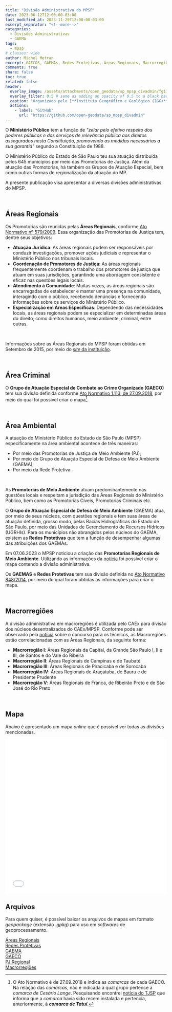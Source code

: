 ```yaml
---
title: "Divisão Administrativa do MPSP"
date: 2023-06-12T12:00:00-03:00
last_modified_at: 2023-11-29T12:00:00-03:00
excerpt_separator: "<!--more-->"
categories:
  - Divisões Administrativas
  - GAEMA
tags:
  - mpsp
# classes: wide
author: Michel Metran
excerpt: GAECOS, GAEMAs, Redes Protetivas, Áreas Regionais, Macrorregiões e outras...
comments: true
share: false
toc: true
related: false
header:
  overlay_image: /assets/attachments/open_geodata/sp_mpsp_divadmin/fg173738.jpg
  overlay_filter: 0.5 # same as adding an opacity of 0.5 to a black background
  caption: "Organizado pelo [**Instituto Geográfico e Geológico (IGG)**](https://www.al.sp.gov.br/noticia/?id=366288)"
  actions:
    - label: "GitHub"
      url: "https://github.com/open-geodata/sp_mpsp_divadmin"
---
```


O **Ministério Público** tem a função de _"zelar pelo efetivo respeito dos poderes públicos e dos serviços de relevância pública aos direitos assegurados nesta Constituição, promovendo as medidas necessárias a sua garantia"_ segundo a Constituição de 1988.

O Ministério Público do Estado de São Paulo teu sua atuação distribuída pelos 645 municípios por meio das Promotorias de Justiça. Além da atuação das Promotorias, há também os Grupos de Atuação Especial, bem como outras formas de regionalização da atuação do MP.

A presente publicação visa apresentar a diversas divisões administrativas do MPSP.

<br>

## Áreas Regionais

Os Promotorias são reunidas pelas **Áreas Regionais**, conforme [Ato Normativo nº 579/2009](http://www.mpsp.mp.br/portal/pls/portal/PORTAL.wwsbr_imt_services.GenericView?p_docname=1556724.DOC&p_type=DOC&p_viewservice=VAH&p_searchstring=). Essa organização das Promotorias de Justiça tem, dentre seus objetivos:

- **Atuação Jurídica**: As áreas regionais podem ser responsáveis por conduzir investigações, promover ações judiciais e representar o Ministério Público nos tribunais locais.
- **Coordenação de Promotores de Justiça**: As áreas regionais frequentemente coordenam o trabalho dos promotores de justiça que atuam em suas jurisdições, garantindo uma abordagem consistente e eficaz nas questões legais locais.
- **Atendimento à Comunidade**: Muitas vezes, as áreas regionais são encarregadas de estabelecer e manter uma presença na comunidade, interagindo com o público, recebendo denúncias e fornecendo informações sobre os serviços do Ministério Público.
- **Especialização em Áreas Específicas**: Dependendo das necessidades locais, as áreas regionais podem se especializar em determinadas áreas do direito, como direitos humanos, meio ambiente, criminal, entre outras.

<br>

Informações sobre as Áreas Regionais do MPSP foram obtidas em Setembro de 2015, por meio do [_site_ da instituição](https://www.mpsp.mp.br/portal/page/portal/Promotorias_de_Justica/regioes_adm/relacoes_regionais).

<br>

## Área Criminal

O **Grupo de Atuação Especial de Combate ao Crime Organizado (GAECO)** tem sua divisão definida conforme [Ato Normativo 1.113, de 27.09.2018](https://biblioteca.mpsp.mp.br//phl_img/atos/1113.pdf), por meio do qual foi possível criar o mapa[^1].

[^1]: O Ato Normativo é de 27.09.2018 e indica as _comarcas_ de cada GAECO. Na relação das _comarcas_, não é indicada à qual grupo pertence a _comarca de Cesário Lange_. Pesquisando encontrei [notícia do TJSP](https://www.tjsp.jus.br/Noticias/Noticia?codigoNoticia=53960) que informa que a _comarca_ havia sido recem instalada e pertencia, anteriormente, à **_comarca de Tatuí_**.

<br>

## Área Ambiental

A atuação do Ministério Público do Estado de São Paulo (MPSP) especificamente na área ambiental acontece de três maneiras:

- Por meio das Promotorias de Justiça de Meio Ambiente (PJ);
- Por meio do Grupo de Atuação Especial de Defesa de Meio Ambiente (GAEMA);
- Por meio da Rede Protetiva.

<br>

As **Promotorias de Meio Ambiente** atuam predominantemente nas questões locais e respeitam a jurisdição das Áreas Regionais do Ministério Público, bem como as Promotorias Cíveis, Promotorias Criminais etc.

O **Grupo de Atuação Especial de Defesa de Meio Ambiente** (GAEMA) atua, por meio de seus núcleos, com questões regionais e tem suas áreas de atuação definida, grosso modo, pelas Bacias Hidrográficas do Estado de São Paulo, por meio das Unidades de Gerenciamento de Recursos Hídricos (UGRHIs). Para os municípios não abrangidos pelos núcleos do GAEMA, existem as **Redes Protetivas** que tem a função de desempenhar algumas das atribuições dos GAEMAs.

Em 07.06.2023 o MPSP noticiou a criação das **Promotorias Regionais de Meio Ambiente**. Utilizando as informações da [notícia](https://www.mpsp.mp.br/w/%C3%93rg%C3%A3o-especial-aprova-cria%C3%A7%C3%A3o-de-promotorias-regionais-do-meio-ambiente) foi possível criar o mapa contendo a divisão administrativa.

Os **GAEMAS** e **Redes Protetivas** tem sua divisão definida no [Ato Normativo 848/2014](https://biblioteca.mpsp.mp.br//PHL_IMG/Atos/848.pdf), por meio do qual foram obtidas as informações para criar o mapa.

<br>

## Macrorregiões

A divisão administrativa em macroregiões é utilizada pelo CAEx para divisão dos núcleos desentralizados do CAEx/MPSP. Conforme pode ser observado pela [notícia](http://www.mpsp.mp.br/portal/page/portal/noticias/noticia?id_noticia=19968257&id_grupo=118) sobre o concurso para os técnicos, as Macroregiões estão correlacionadas com as Áreas Regionais, da seguinte forma:

- **Macrorregião I**: Áreas Regionais da Capital, da Grande São Paulo I, II e III, de Santos e do Vale do Ribeira
- **Macrorregião II**: Áreas Regionais de Campinas e de Taubaté
- **Macrorregião III**: Áreas Regionais de Piracicaba e de Sorocaba
- **Macrorregião IV**: Áreas Regionais de Araçatuba, de Bauru e de Presidente Prudente
- **Macrorregião V**: Áreas Regionais de Franca, de Ribeirão Preto e de São José do Rio Preto

<br>

## Mapa

Abaixo é apresentado um mapa _online_ que é possível ver todas as divisões mencionadas.

<iframe src="/assets/attachments/open_geodata/sp_mpsp_divadmin/mpsp_map.html" width="100%" height="480"  frameborder="0" allowfullscreen></iframe>

<br>

## Arquivos

Para quem quiser, é possível baixar os arquivos de mapas em formato _geopackage_ (extensão _.gpkg_) para uso em _softwares_ de geoprocessamento.

<a href="/assets/attachments/open_geodata/sp_mpsp_divadmin/sp_mpsp_ar.gpkg" class="btn btn--primary">Áreas Regionais</a><br>
<a href="/assets/attachments/open_geodata/sp_mpsp_divadmin/sp_mpsp_rp.gpkg" class="btn btn--primary">Redes Protetivas</a><br>
<a href="/assets/attachments/open_geodata/sp_mpsp_divadmin/sp_mpsp_gaema.gpkg" class="btn btn--primary">GAEMA</a><br>
<a href="/assets/attachments/open_geodata/sp_mpsp_divadmin/sp_mpsp_geaco.gpkg" class="btn btn--primary">GAECO</a><br>
<a href="/assets/attachments/open_geodata/sp_mpsp_divadmin/sp_mpsp_pjreg.gpkg" class="btn btn--primary">PJ Regional</a><br>
<a href="/assets/attachments/open_geodata/sp_mpsp_divadmin/sp_mpsp_macrorregioes.gpkg" class="btn btn--primary">Macrorregiões</a><br>
